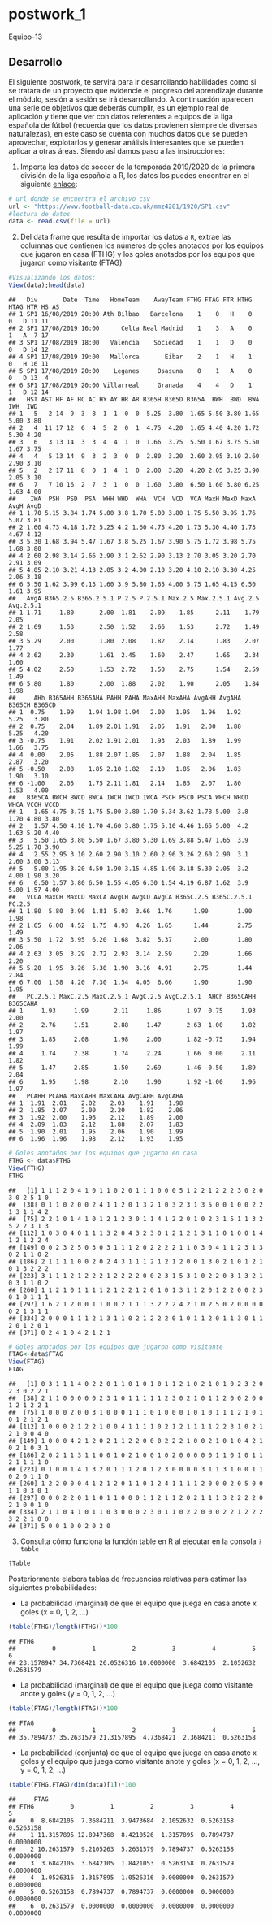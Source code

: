 postwork\_1
================
Equipo-13

## Desarrollo

El siguiente postwork, te servirá para ir desarrollando habilidades como
si se tratara de un proyecto que evidencie el progreso del aprendizaje
durante el módulo, sesión a sesión se irá desarrollando. A continuación
aparecen una serie de objetivos que deberás cumplir, es un ejemplo real
de aplicación y tiene que ver con datos referentes a equipos de la liga
española de fútbol (recuerda que los datos provienen siempre de diversas
naturalezas), en este caso se cuenta con muchos datos que se pueden
aprovechar, explotarlos y generar análisis interesantes que se pueden
aplicar a otras áreas. Siendo así damos paso a las instrucciones:

1.  Importa los datos de soccer de la temporada 2019/2020 de la primera
    división de la liga española a R, los datos los puedes encontrar en
    el siguiente [enlace](https://www.football-data.co.uk/spainm.php):

<!-- end list -->

``` r
# url donde se encuentra el archivo csv
url <- "https://www.football-data.co.uk/mmz4281/1920/SP1.csv" 
#lectura de datos
data <- read.csv(file = url)
```

2.  Del data frame que resulta de importar los datos a `R`, extrae las
    columnas que contienen los números de goles anotados por los equipos
    que jugaron en casa (FTHG) y los goles anotados por los equipos que
    jugaron como visitante (FTAG)

<!-- end list -->

``` r
#Visualizando los datos:
View(data);head(data)
```

    ##   Div       Date  Time   HomeTeam    AwayTeam FTHG FTAG FTR HTHG HTAG HTR HS AS
    ## 1 SP1 16/08/2019 20:00 Ath Bilbao   Barcelona    1    0   H    0    0   D 11 11
    ## 2 SP1 17/08/2019 16:00      Celta Real Madrid    1    3   A    0    1   A  7 17
    ## 3 SP1 17/08/2019 18:00   Valencia    Sociedad    1    1   D    0    0   D 14 12
    ## 4 SP1 17/08/2019 19:00   Mallorca       Eibar    2    1   H    1    0   H 16 11
    ## 5 SP1 17/08/2019 20:00    Leganes     Osasuna    0    1   A    0    0   D 13  4
    ## 6 SP1 17/08/2019 20:00 Villarreal     Granada    4    4   D    1    1   D 12 14
    ##   HST AST HF AF HC AC HY AY HR AR B365H B365D B365A  BWH  BWD  BWA  IWH  IWD
    ## 1   5   2 14  9  3  8  1  1  0  0  5.25  3.80  1.65 5.50 3.80 1.65 5.00 3.80
    ## 2   4  11 17 12  6  4  5  2  0  1  4.75  4.20  1.65 4.40 4.20 1.72 5.30 4.20
    ## 3   6   3 13 14  3  3  4  4  1  0  1.66  3.75  5.50 1.67 3.75 5.50 1.67 3.75
    ## 4   4   5 13 14  9  3  2  3  0  0  2.80  3.20  2.60 2.95 3.10 2.60 2.90 3.10
    ## 5   2   2 17 11  8  0  1  4  1  0  2.00  3.20  4.20 2.05 3.25 3.90 2.05 3.10
    ## 6   7   7 10 16  2  7  3  1  0  0  1.60  3.80  6.50 1.60 3.80 6.25 1.63 4.00
    ##    IWA  PSH  PSD  PSA  WHH WHD  WHA  VCH  VCD  VCA MaxH MaxD MaxA AvgH AvgD
    ## 1 1.70 5.15 3.84 1.74 5.00 3.8 1.70 5.00 3.80 1.75 5.50 3.95 1.76 5.07 3.81
    ## 2 1.60 4.73 4.18 1.72 5.25 4.2 1.60 4.75 4.20 1.73 5.30 4.40 1.73 4.67 4.12
    ## 3 5.30 1.68 3.94 5.47 1.67 3.8 5.25 1.67 3.90 5.75 1.72 3.98 5.75 1.68 3.80
    ## 4 2.60 2.98 3.14 2.66 2.90 3.1 2.62 2.90 3.13 2.70 3.05 3.20 2.70 2.91 3.09
    ## 5 4.05 2.10 3.21 4.13 2.05 3.2 4.00 2.10 3.20 4.10 2.10 3.30 4.25 2.06 3.18
    ## 6 5.50 1.62 3.99 6.13 1.60 3.9 5.80 1.65 4.00 5.75 1.65 4.15 6.50 1.61 3.95
    ##   AvgA B365.2.5 B365.2.5.1 P.2.5 P.2.5.1 Max.2.5 Max.2.5.1 Avg.2.5 Avg.2.5.1
    ## 1 1.71     1.80       2.00  1.81    2.09    1.85      2.11    1.79      2.05
    ## 2 1.69     1.53       2.50  1.52    2.66    1.53      2.72    1.49      2.58
    ## 3 5.29     2.00       1.80  2.08    1.82    2.14      1.83    2.07      1.77
    ## 4 2.62     2.30       1.61  2.45    1.60    2.47      1.65    2.34      1.60
    ## 5 4.02     2.50       1.53  2.72    1.50    2.75      1.54    2.59      1.49
    ## 6 5.80     1.80       2.00  1.88    2.02    1.90      2.05    1.84      1.98
    ##     AHh B365AHH B365AHA PAHH PAHA MaxAHH MaxAHA AvgAHH AvgAHA B365CH B365CD
    ## 1  0.75    1.99    1.94 1.98 1.94   2.00   1.95   1.96   1.92   5.25   3.80
    ## 2  0.75    2.04    1.89 2.01 1.91   2.05   1.91   2.00   1.88   5.25   4.20
    ## 3 -0.75    1.91    2.02 1.91 2.01   1.93   2.03   1.89   1.99   1.66   3.75
    ## 4  0.00    2.05    1.88 2.07 1.85   2.07   1.88   2.04   1.85   2.87   3.20
    ## 5 -0.50    2.08    1.85 2.10 1.82   2.10   1.85   2.06   1.83   1.90   3.10
    ## 6 -1.00    2.05    1.75 2.11 1.81   2.14   1.85   2.07   1.80   1.53   4.00
    ##   B365CA BWCH BWCD BWCA IWCH IWCD IWCA PSCH PSCD PSCA WHCH WHCD WHCA VCCH VCCD
    ## 1   1.65 4.75 3.75 1.75 5.00 3.80 1.70 5.34 3.62 1.78 5.00  3.8 1.70 4.80 3.80
    ## 2   1.57 4.50 4.10 1.70 4.60 3.80 1.75 5.10 4.46 1.65 5.00  4.2 1.63 5.20 4.40
    ## 3   5.50 1.65 3.80 5.50 1.67 3.80 5.30 1.69 3.88 5.47 1.65  3.9 5.25 1.70 3.90
    ## 4   2.55 2.95 3.10 2.60 2.90 3.10 2.60 2.96 3.26 2.60 2.90  3.1 2.60 3.00 3.13
    ## 5   5.00 1.95 3.20 4.50 1.90 3.15 4.85 1.90 3.18 5.30 2.05  3.2 4.00 1.90 3.20
    ## 6   6.50 1.57 3.80 6.50 1.55 4.05 6.30 1.54 4.19 6.87 1.62  3.9 5.80 1.57 4.00
    ##   VCCA MaxCH MaxCD MaxCA AvgCH AvgCD AvgCA B365C.2.5 B365C.2.5.1 PC.2.5
    ## 1 1.80  5.80  3.90  1.81  5.03  3.66  1.76      1.90        1.90   1.98
    ## 2 1.65  6.00  4.52  1.75  4.93  4.26  1.65      1.44        2.75   1.49
    ## 3 5.50  1.72  3.95  6.20  1.68  3.82  5.37      2.00        1.80   2.06
    ## 4 2.63  3.05  3.29  2.72  2.93  3.14  2.59      2.20        1.66   2.20
    ## 5 5.20  1.95  3.26  5.30  1.90  3.16  4.91      2.75        1.44   2.84
    ## 6 7.00  1.58  4.20  7.30  1.54  4.05  6.66      1.90        1.90   1.95
    ##   PC.2.5.1 MaxC.2.5 MaxC.2.5.1 AvgC.2.5 AvgC.2.5.1  AHCh B365CAHH B365CAHA
    ## 1     1.93     1.99       2.11     1.86       1.97  0.75     1.93     2.00
    ## 2     2.76     1.51       2.88     1.47       2.63  1.00     1.82     1.97
    ## 3     1.85     2.08       1.98     2.00       1.82 -0.75     1.94     1.99
    ## 4     1.74     2.38       1.74     2.24       1.66  0.00     2.11     1.82
    ## 5     1.47     2.85       1.50     2.69       1.46 -0.50     1.89     2.04
    ## 6     1.95     1.98       2.10     1.90       1.92 -1.00     1.96     1.97
    ##   PCAHH PCAHA MaxCAHH MaxCAHA AvgCAHH AvgCAHA
    ## 1  1.91  2.01    2.02    2.03    1.91    1.98
    ## 2  1.85  2.07    2.00    2.20    1.82    2.06
    ## 3  1.92  2.00    1.96    2.12    1.89    2.00
    ## 4  2.09  1.83    2.12    1.88    2.07    1.83
    ## 5  1.90  2.01    1.95    2.06    1.90    1.99
    ## 6  1.96  1.96    1.98    2.12    1.93    1.95

``` r
# Goles anotados por los equipos que jugaron en casa
FTHG <- data$FTHG 
View(FTHG)
FTHG
```

    ##   [1] 1 1 1 2 0 4 1 0 1 1 0 2 0 1 1 1 0 0 0 5 1 2 2 1 2 2 2 3 0 2 0 3 0 2 5 1 0
    ##  [38] 0 1 1 0 2 0 0 2 4 1 1 2 0 1 3 2 1 0 3 2 3 1 3 5 0 0 1 0 0 2 2 1 3 1 1 4 2
    ##  [75] 2 2 1 0 1 4 1 0 1 2 1 2 3 0 1 1 4 1 2 2 0 1 0 2 3 1 5 1 1 3 2 5 2 2 3 1 3
    ## [112] 1 0 3 0 4 0 1 1 1 3 2 0 4 3 2 3 0 1 2 1 2 1 3 1 1 0 1 0 0 1 4 1 2 1 2 2 4
    ## [149] 0 0 2 3 2 5 0 3 0 3 1 1 1 2 0 2 2 2 2 1 1 0 3 0 4 1 1 2 3 1 3 0 2 1 1 0 2
    ## [186] 2 1 1 1 1 0 0 2 0 2 4 3 1 1 1 2 1 2 1 2 0 0 1 3 0 2 1 0 1 2 1 0 1 3 2 2 2
    ## [223] 3 1 1 1 2 1 2 2 2 1 2 2 2 2 0 0 2 3 1 5 3 1 0 2 2 0 3 1 3 2 1 0 3 1 1 0 2
    ## [260] 1 1 2 1 0 1 1 1 1 2 1 2 2 1 2 0 1 0 1 3 1 1 2 0 1 2 2 0 0 2 3 0 1 0 1 1 1
    ## [297] 1 6 2 1 2 0 0 1 1 0 0 2 1 1 1 3 2 2 2 4 2 1 0 2 5 0 2 0 0 0 0 0 2 1 3 1 1
    ## [334] 2 0 0 0 1 1 1 2 1 3 1 1 0 2 1 2 2 2 0 1 0 1 1 2 0 1 1 3 0 1 1 2 0 1 2 0 1
    ## [371] 0 2 4 1 0 4 2 1 2 1

``` r
# Goles anotados por los equipos que jugaron como visitante
FTAG<-data$FTAG
View(FTAG)
FTAG
```

    ##   [1] 0 3 1 1 1 4 0 2 2 0 1 1 0 1 0 1 0 1 1 2 1 0 2 1 0 1 0 2 3 2 0 2 3 0 2 2 1
    ##  [38] 2 1 1 0 0 0 0 0 2 3 1 0 1 1 1 1 1 2 3 0 2 1 0 1 1 2 0 0 2 0 0 1 2 1 2 2 1
    ##  [75] 1 0 0 0 2 0 0 3 1 0 0 0 1 1 1 0 1 0 0 0 1 0 1 0 1 1 1 2 1 0 1 0 1 2 1 2 1
    ## [112] 1 0 0 0 2 1 2 2 1 0 0 4 1 1 1 1 0 2 1 2 1 1 1 1 2 2 3 1 0 2 1 2 1 0 0 4 0
    ## [149] 1 0 0 0 4 2 1 2 0 2 1 1 2 2 0 0 0 2 2 2 1 0 0 2 1 0 1 0 4 2 1 0 2 1 0 3 1
    ## [186] 2 0 2 1 1 3 1 1 0 0 1 0 2 1 0 0 1 0 2 0 0 0 0 0 1 1 0 1 0 1 1 2 1 1 1 1 0
    ## [223] 0 1 0 0 1 4 1 3 2 0 1 1 1 2 0 1 2 3 0 0 0 0 3 1 1 3 1 0 0 1 1 0 2 0 1 1 0
    ## [260] 1 2 2 0 0 0 4 1 2 1 2 0 1 1 0 1 2 4 1 1 1 1 2 0 0 0 2 0 5 0 0 1 1 0 3 0 1
    ## [297] 0 0 0 2 2 0 1 1 0 1 1 0 0 0 1 1 2 1 1 2 0 2 1 1 1 3 2 2 2 2 0 2 1 0 0 1 0
    ## [334] 2 1 1 0 4 1 0 1 1 0 3 0 0 0 2 3 0 1 1 0 2 2 0 0 0 2 2 1 2 2 2 3 2 2 1 0 0
    ## [371] 5 0 0 1 0 0 2 0 2 0

3.  Consulta cómo funciona la función table en R al ejecutar en la
    consola `?table`

<!-- end list -->

``` r
?Table
```

Posteriormente elabora tablas de frecuencias relativas para estimar las
siguientes probabilidades:

  - La probabilidad (marginal) de que el equipo que juega en casa anote
    x goles (x = 0, 1, 2, …)

<!-- end list -->

``` r
(table(FTHG)/length(FTHG))*100
```

    ## FTHG
    ##          0          1          2          3          4          5          6 
    ## 23.1578947 34.7368421 26.0526316 10.0000000  3.6842105  2.1052632  0.2631579

  - La probabilidad (marginal) de que el equipo que juega como visitante
    anote y goles (y = 0, 1, 2, …)

<!-- end list -->

``` r
(table(FTAG)/length(FTAG))*100
```

    ## FTAG
    ##          0          1          2          3          4          5 
    ## 35.7894737 35.2631579 21.3157895  4.7368421  2.3684211  0.5263158

  - La probabilidad (conjunta) de que el equipo que juega en casa anote
    x goles y el equipo que juega como visitante anote y goles (x = 0,
    1, 2, …, y = 0, 1, 2, …)

<!-- end list -->

``` r
(table(FTHG,FTAG)/dim(data)[1])*100
```

    ##     FTAG
    ## FTHG          0          1          2          3          4          5
    ##    0  8.6842105  7.3684211  3.9473684  2.1052632  0.5263158  0.5263158
    ##    1 11.3157895 12.8947368  8.4210526  1.3157895  0.7894737  0.0000000
    ##    2 10.2631579  9.2105263  5.2631579  0.7894737  0.5263158  0.0000000
    ##    3  3.6842105  3.6842105  1.8421053  0.5263158  0.2631579  0.0000000
    ##    4  1.0526316  1.3157895  1.0526316  0.0000000  0.2631579  0.0000000
    ##    5  0.5263158  0.7894737  0.7894737  0.0000000  0.0000000  0.0000000
    ##    6  0.2631579  0.0000000  0.0000000  0.0000000  0.0000000  0.0000000


